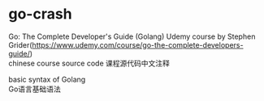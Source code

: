 # go-crash
Go: The Complete Developer's Guide (Golang) Udemy course by Stephen Grider(https://www.udemy.com/course/go-the-complete-developers-guide/)    
chinese course source code  课程源代码中文注释

basic syntax of Golang  
Go语言基础语法

